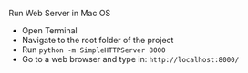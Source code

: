 Run Web Server in Mac OS
- Open Terminal
- Navigate to the root folder of the project
- Run `python -m SimpleHTTPServer 8000`
- Go to a web browser and type in: `http://localhost:8000/`
